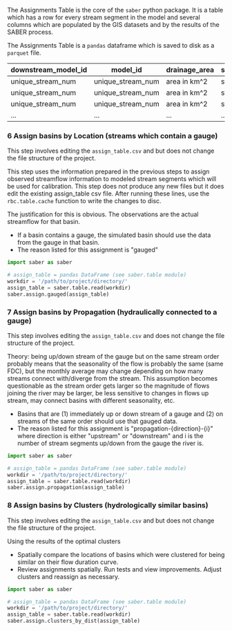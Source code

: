 The Assignments Table is the core of the `saber` python package. It is a table which has a row for every stream segment 
in the model and several columns which are populated by the GIS datasets and by the results of the SABER process.

The Assignments Table is a `pandas` dataframe which is saved to disk as a `parquet` file.

| downstream_model_id | model_id          | drainage_area | stream_order | gauge_id         |
|---------------------|-------------------|---------------|--------------|------------------|
| unique_stream_num   | unique_stream_num | area in km^2  | stream_order | unique_gauge_num |
| unique_stream_num   | unique_stream_num | area in km^2  | stream_order | unique_gauge_num |
| unique_stream_num   | unique_stream_num | area in km^2  | stream_order | unique_gauge_num |
| ...                 | ...               | ...           | ...          | ...              |


### 6 Assign basins by Location (streams which contain a gauge)
This step involves editing the `assign_table.csv` and but does not change the file structure of the project.

This step uses the information prepared in the previous steps to assign observed streamflow information to modeled 
stream segments which will be used for calibration. This step does not produce any new files but it does edit the 
existing assign_table csv file. After running these lines, use the `rbc.table.cache` function to write the changes to 
disc.

The justification for this is obvious. The observations are the actual streamflow for that basin. 

- If a basin contains a gauge, the simulated basin should use the data from the gauge in that basin.
- The reason listed for this assignment is "gauged"

```python
import saber as saber

# assign_table = pandas DataFrame (see saber.table module)
workdir = '/path/to/project/directory/'
assign_table = saber.table.read(workdir)
saber.assign.gauged(assign_table)
```

### 7 Assign basins by Propagation (hydraulically connected to a gauge)
This step involves editing the `assign_table.csv` and does not change the file structure of the project.

Theory: being up/down stream of the gauge but on the same stream order probably means that the seasonality of the flow is 
probably the same (same FDC), but the monthly average may change depending on how many streams connect with/diverge from the stream. 
This assumption becomes questionable as the stream order gets larger so the magnitude of flows joining the river may be larger, 
be less sensitive to changes in flows up stream, may connect basins with different seasonality, etc.

- Basins that are (1) immediately up or down stream of a gauge and (2) on streams of the same order should use that gauged data.
- The reason listed for this assignment is "propagation-{direction}-{i}" where direction is either "upstream" or "downstream" and 
  i is the number of stream segments up/down from the gauge the river is.

```python
import saber as saber

# assign_table = pandas DataFrame (see saber.table module)
workdir = '/path/to/project/directory/'
assign_table = saber.table.read(workdir)
saber.assign.propagation(assign_table)
```

### 8 Assign basins by Clusters (hydrologically similar basins)
This step involves editing the `assign_table.csv` and but does not change the file structure of the project.

Using the results of the optimal clusters
- Spatially compare the locations of basins which were clustered for being similar on their flow duration curve.
- Review assignments spatially. Run tests and view improvements. Adjust clusters and reassign as necessary.

```python
import saber as saber

# assign_table = pandas DataFrame (see saber.table module)
workdir = '/path/to/project/directory/'
assign_table = saber.table.read(workdir)
saber.assign.clusters_by_dist(assign_table)
```
